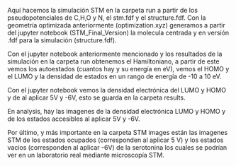 Aquí hacemos la simulación STM en la carpeta run a partir de los pseudopotenciales de C,H,O y N, el stm.fdf y el structure.fdf. Con la geometría optimizada anteriormente (optimization.xyz) generamos a partir del jupyter notebook (STM_Final_Version) la molecula centrada y en versión .fdf para la simulación (structure.fdf).

Con el jupyter notebook anteriormente mencionado y los resultados de la simulación en la carpeta run obtenemos el Hamiltoniano, a partir de este vemos los autoestados (cuantos hay y su energía en eV), vemos el HOMO y el LUMO y la densidad de estados en un rango de energía de -10 a 10 eV.

Con el jupyter notebook vemos la densidad electrónica del LUMO y HOMO y de al aplicar 5V y -6V, esto se guarda en la carpeta results.

En analysis, hay las imagenes de la densidad electrónica LUMO y HOMO y de los estados accesibles al aplicar 5V y -6V.

Por último, y más importante en la carpeta STM images están las imagenes STM de los estados ocupados (corresponden al aplicar 5 V) y los estados vacios (corresponden al aplicar -6V) de la serotonina los cuales se podrían ver en un laboratorio real mediante microscopía STM.
